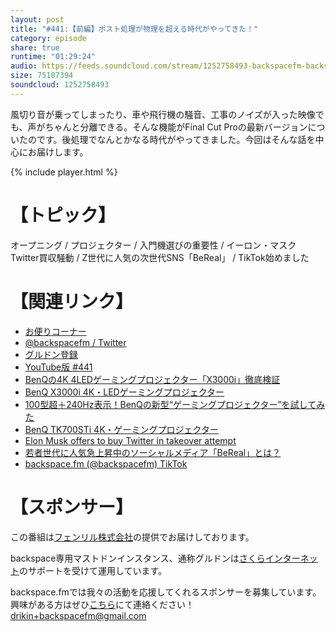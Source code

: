 ```yaml
---
layout: post
title: "#441:【前編】ポスト処理が物理を超える時代がやってきた！"
category: episode
share: true
runtime: "01:29:24"
audio: https://feeds.soundcloud.com/stream/1252758493-backspacefm-backspacefm-441-1.mp3
size: 75107394
soundcloud: 1252758493
---
```


風切り音が乗ってしまったり、車や飛行機の騒音、工事のノイズが入った映像でも、声がちゃんと分離できる。そんな機能がFinal Cut Proの最新バージョンについたのです。後処理でなんとかなる時代がやってきました。今回はそんな話を中心にお届けします。

{% include player.html %}

# 【トピック】
オープニング / プロジェクター / 入門機選びの重要性 / イーロン・マスク Twitter買収騒動 / Z世代に人気の次世代SNS「BeReal」 / TikTok始めました

# 【関連リンク】
* [お便りコーナー](https://forms.gle/qmLFRXFMjn7cZPpJ8)
* [@backspacefm / Twitter](https://twitter.com/backspacefm)
* [グルドン登録](https://mstdn.guru/invite/B5XUmAS8)
* [YouTube版 #441](https://note.com/backspacefm/n/n17ea5f7917dc)
* [BenQの4K 4LEDゲーミングプロジェクター「X3000i」徹底検証](https://game.watch.impress.co.jp/docs/kikaku/1395216.html)
* [BenQ X3000i 4K・LEDゲーミングプロジェクター](https://amzn.to/3uSI0xa)
* [100型超＋240Hz表示！BenQの新型“ゲーミングプロジェクター”を試してみた](https://game.watch.impress.co.jp/docs/kikaku/1313852.html)
* [BenQ TK700STi 4K・ゲーミングプロジェクター](https://amzn.to/3KXR75c)
* [Elon Musk offers to buy Twitter in takeover attempt](https://www.theverge.com/2022/4/14/23024905/elon-musk-offers-to-buy-twitter)
* [若者世代に人気急上昇中のソーシャルメディア「BeReal」とは？](https://gigazine.net/news/20220413-bereal-gen-z-favorite-app/)
* [backspace.fm (@backspacefm) TikTok](https://www.tiktok.com/@backspacefm)

# 【スポンサー】
この番組は[フェンリル株式会社](https://www.fenrir-inc.com/jp/)の提供でお届けしております。

backspace専用マストドンインスタンス、通称グルドンは[さくらインターネット](https://www.sakura.ad.jp/)のサポートを受けて運用しています。

backspace.fmでは我々の活動を応援してくれるスポンサーを募集しています。興味がある方はぜひ[こちら](mailto:drikin+backspacefm@gmail.com)にて連絡ください！
drikin+backspacefm@gmail.com

